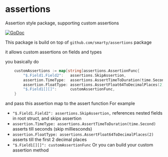 # assertions
Assertion style package, supporting custom assertions

[![GoDoc](https://img.shields.io/badge/pkg.go.dev-doc-blue)](http://pkg.go.dev/github.com/AndrewHany/assertions)

This package is build on top of `github.com/smarty/assertions` package

it allows custom assertions on fields and types

you basically do
```go
	customAssertions := map[string]assertions.AssertionFunc{
		"$.Field1.Field2":   assertions.SkipAssertion,
		assertion.TimeType:  assertions.AssertTimeToDuration(time.Second),
		assertion.FloatType: assertions.AssertFloat64ToDecimalPlaces(2),
		"$.Field1[][]":      customAssertionFunc,
	}
```
and pass this assertion map to the assert function
For example
- `"$.Field1.Field2": assertions.SkipAssertion,`
references nested fields in root struct, and skips assertion
- `assertion.TimeType: assertions.AssertTimeToDuration(time.Second)`
asserts till seconds (skip milliesconds)
- `assertion.FloatType: assertions.AssertFloat64ToDecimalPlaces(2)`
asserts till the first 2 decimal places
- `"$.Field1[][]": customAssertionFunc`
Or you can build your custom assertion method
